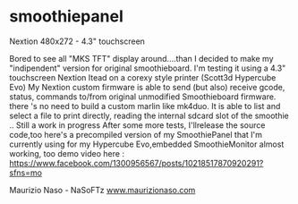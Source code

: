 # smoothiepanel
Nextion 480x272 - 4.3" touchscreen

Bored to see all "MKS TFT" display around....than I decided to make my "indipendent" version for original smoothieboard.
I'm testing it using a 4.3" touchscreen Nextion Itead on a corexy style printer (Scott3d Hypercube Evo)
My Nextion custom firmware is able to send (but also) receive gcode, status, commands to/from original unmodified Smoothieboard firmware.
there 's no need to build a custom marlin like mk4duo.
It is able to list and select a file to print directly, reading the internal sdcard slot of the smoothie ..
Still a work in progress
After some more tests, I'llrelease the source code,too
here's a precompiled version of my SmoothiePanel that I'm currently using for my Hypercube Evo,embedded SmoothieMonitor almost working, too
demo video here : https://www.facebook.com/1300956567/posts/10218517870920291?sfns=mo

Maurizio Naso - NaSoFTz
www.maurizionaso.com
